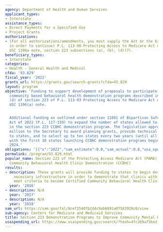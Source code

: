 ```yaml
---
agency: Department of Health and Human Services
applicant_types:
- Interstate
assistance_types:
- Direct Payments for a Specified Use
- Project Grants
authorizations:
- (For all authorizations/amendments, you must supply the Act or the Executive Order
  in order to continue) P.L. 113-90 Protecting Access to Medicare Act of 2014, 42
  USC 1396a note, section 223 subsections (a), (b), (d)(7).
beneficiary_types:
- Interstate
categories:
- Health - General Health and Medical
cfda: '93.829'
fiscal_year: '2022'
grants_url: https://grants.gov/search-grants?cfda=93.829
layout: program
objective: 'Funding to support development of proposals to participate in time-limited
  community based behavioral health demonstration programs described in subsection
  (d) of section 223 of P.L. 113-93 Protecting Access to Medicare Act of 2014, 42
  USC 1396(a) note.


  Additional funding as outlined under section 11001 of Bipartisan Safer Communities
  Act of 2022 (P.L. 117-159) to expand the number of states allowed to participate
  in the section 223 CCBHC demonstration program. The legislation appropriates $40
  million to the Secretary to award planning grants, provide technical assistance
  to states, and to select up to ten states every two years (until all funds are expended),
  with the first 10 states launching CCBHC demonstration programs beginning July 1,
  2024.'
obligations: '[{"x":"2022","sam_estimate":0.0,"sam_actual":0.0,"usa_spending_actual":425492132.19},{"x":"2023","sam_estimate":15000000.0,"sam_actual":0.0,"usa_spending_actual":-89187219.91},{"x":"2024","sam_estimate":0.0,"sam_actual":0.0,"usa_spending_actual":-52536272.5}]'
permalink: /program/93.829.html
popular_name: Section 223 of the Protecting Access Medicare Act (PAMA) of 2014, Certified
  Community Behavioral Health Clinic Demonstration (CCBHC)
results:
- description: These grants will provide funding to states to begin developing the
    necessary infrastructure in order to demonstrate that clinics within the state
    meet criteria to become Certified Community Behavioral Health Clinic.  N/A
  year: '2016'
- description: N/A
  year: '2017'
- description: N/A
  year: '2018'
sam_url: https://sam.gov/fal/8cef2540fb2d4c9ab6891a07583928c0/view
sub-agency: Centers for Medicare and Medicaid Services
title: Section 223 Demonstration Programs to Improve Community Mental Health Services
usaspending_url: https://www.usaspending.gov/search/?hash=4fc269af5ba3f743357a242606caa087
---
```


